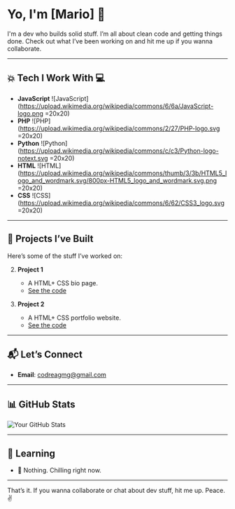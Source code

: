 # Yo, I'm [Mario] :punch:

I'm a dev who builds solid stuff. I’m all about clean code and getting things done. Check out what I’ve been working on and hit me up if you wanna collaborate.

---

## :boom: Tech I Work With :computer:

- **JavaScript** ![JavaScript](https://upload.wikimedia.org/wikipedia/commons/6/6a/JavaScript-logo.png =20x20)
- **PHP** ![PHP](https://upload.wikimedia.org/wikipedia/commons/2/27/PHP-logo.svg =20x20)
- **Python** ![Python](https://upload.wikimedia.org/wikipedia/commons/c/c3/Python-logo-notext.svg =20x20)
- **HTML** ![HTML](https://upload.wikimedia.org/wikipedia/commons/thumb/3/3b/HTML5_logo_and_wordmark.svg/800px-HTML5_logo_and_wordmark.svg.png =20x20)
- **CSS** ![CSS](https://upload.wikimedia.org/wikipedia/commons/6/62/CSS3_logo.svg =20x20)

---

## :rocket: Projects I’ve Built

Here’s some of the stuff I’ve worked on:

2. **Project 1**  
   - A HTML+ CSS bio page.  
   - [See the code](https://github.com/sudo-mario/mybio)

2. **Project 2**  
   - A HTML+ CSS portfolio website.  
   - [See the code](https://github.com/sudo-mario/edge.me)

---

## :mailbox_with_mail: Let’s Connect

- **Email**: [codreagmg@gmail.com](mailto:codreagmg@gmail.com)

---

## :bar_chart: GitHub Stats

![Your GitHub Stats](https://github-readme-stats.vercel.app/api?username=sudo-mario&show_icons=true&hide_title=true&count_private=true&hide=prs&theme=dark)

---

## 👾 Learning

- 🌱 Nothing. Chilling right now.

---

That’s it. If you wanna collaborate or chat about dev stuff, hit me up. Peace. ✌️
